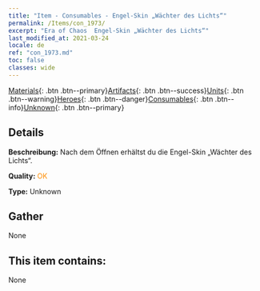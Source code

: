 ```yaml
---
title: "Item - Consumables - Engel-Skin „Wächter des Lichts“"
permalink: /Items/con_1973/
excerpt: "Era of Chaos  Engel-Skin „Wächter des Lichts“"
last_modified_at: 2021-03-24
locale: de
ref: "con_1973.md"
toc: false
classes: wide
---
```

 [Materials](/de/Items/){: .btn .btn--primary}[Artifacts](/de/Items/Artifacts/){: .btn .btn--success}[Units](/de/Items/Units/){: .btn .btn--warning}[Heroes](/de/Items/Heroes/){: .btn .btn--danger}[Consumables](/de/Items/Consumables/){: .btn .btn--info}[Unknown](/de/Items/Unknown/){: .btn .btn--primary}

## Details
 **Beschreibung:** Nach dem Öffnen erhältst du die Engel-Skin „Wächter des Lichts“.

 **Quality:** <span style="color: #FF8C00">OK</span>

 **Type:** Unknown

## Gather

  None

## This item contains:

  None

